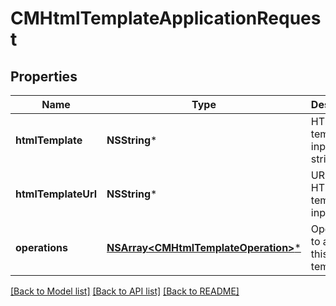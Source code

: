 # CMHtmlTemplateApplicationRequest

## Properties
Name | Type | Description | Notes
------------ | ------------- | ------------- | -------------
**htmlTemplate** | **NSString*** | HTML template input as a string | [optional] 
**htmlTemplateUrl** | **NSString*** | URL to HTML template input | [optional] 
**operations** | [**NSArray&lt;CMHtmlTemplateOperation&gt;***](CMHtmlTemplateOperation.md) | Operations to apply to this template | [optional] 

[[Back to Model list]](../README.md#documentation-for-models) [[Back to API list]](../README.md#documentation-for-api-endpoints) [[Back to README]](../README.md)



